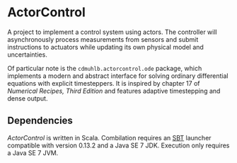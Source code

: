 ActorControl
============
A project to implement a control system using actors.  The controller will
asynchronously process measurements from sensors and submit instructions to
actuators while updating its own physical model and uncertainties.

Of particular note is the `cdmuhlb.actorcontrol.ode` package, which implements
a modern and abstract interface for solving ordinary differential equations with
explicit timesteppers.  It is inspired by chapter 17 of _Numerical Recipes,
Third Edition_ and features adaptive timestepping and dense output.

Dependencies
------------
_ActorControl_ is written in Scala.  Combilation requires an
[SBT](http://www.scala-sbt.org/) launcher compatible with version 0.13.2 and a
Java SE 7 JDK.  Execution only requires a Java SE 7 JVM.
